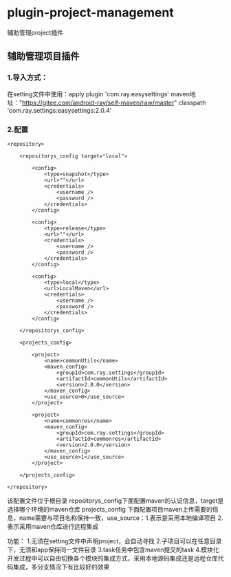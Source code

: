 # plugin-project-management
辅助管理project插件

## 辅助管理项目插件

### 1.导入方式：
在setting文件中使用：apply plugin 'com.ray.easysettings'
maven地址："https://gitee.com/android-ray/self-maven/raw/master"
classpath 'com.ray.settings:easysettings:2.0.4'

### 2.配置

```
<repository>
    
    <repositorys_config target="local">

        <config>
            <type>snapshot</type>
            <url>""</url>
            <credentials>
                <username />
                <password />
            </credentials>
        </config>

        <config>
            <type>release</type>
            <url>""</url>
            <credentials>
                <username />
                <password />
            </credentials>
        </config>

        <config>
            <type>local</type>
            <url>LocalMaven</url>
            <credentials>
                <username />
                <password />
            </credentials>
        </config>

    </repositorys_config>

    <projects_config>

        <project>
            <name>commonUtils</name>
            <maven_config>
                <groupId>com.ray.settings</groupId>
                <artifactId>commonUtils</artifactId>
                <version>2.0.0</version>
            </maven_config>
            <use_source>0</use_source>
        </project>

        <project>
            <name>commonres</name>
            <maven_config>
                <groupId>com.ray.settings</groupId>
                <artifactId>commonres</artifactId>
                <version>2.0.0</version>
            </maven_config>
            <use_source>1</use_source>
        </project>

    </projects_config>

</repository>

```
该配置文件位于根目录
repositorys_config下面配置maven的认证信息，target是选择哪个环境的maven仓库
projects_config 下面配置项目maven上传需要的信息，name需要与项目名称保持一致，use_source：1.表示是采用本地编译项目 2.表示采用maven仓库进行远程集成

功能：
1.无须在setting文件中声明project，会自动寻找
2.子项目可以在任意目录下，无须和app保持同一文件目录
3.task任务中包含maven提交的task
4.模块化开发过程中可以自由切换各个模块的集成方式，采用本地源码集成还是远程仓库代码集成，多分支情况下有比较好的效果
         
